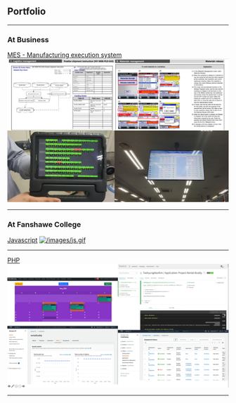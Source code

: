 ## Portfolio

---

### At Business

[MES - Manufacturing execution system ](/acs)
[![/images/acs_tile.png](/images/acs_tile.png)](/acs)

---

### At Fanshawe College 

[Javascript](/javascript)
[![/images/js.gif](/images/js.gif)](/javascript)

---
[PHP](/php)
[![/Portfolio/rental/ss.png](/Portfolio/rental/ss.png)](/php)

---